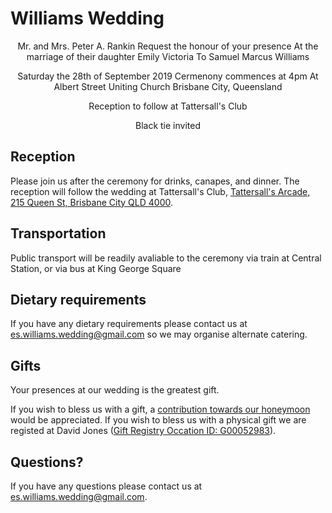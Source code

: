 # Williams Wedding

<div style="text-align: center">


Mr. and Mrs. Peter A. Rankin
Request the honour of your presence
At the marriage of their daughter
Emily Victoria
To
Samuel Marcus Williams

Saturday the 28th of September 2019
Cermenony commences at 4pm
At Albert Street Uniting Church
Brisbane City, Queensland

Reception to follow at Tattersall's Club

Black tie invited








</div>

## Reception

Please join us after the ceremony for drinks, canapes, and dinner. The reception will follow the wedding at Tattersall's Club, [Tattersall's Arcade, 215 Queen St, Brisbane City QLD 4000](https://goo.gl/maps/CVshB77NHZzUdDf59).

## Transportation

Public transport will be readily avaliable to the ceremony via train at Central Station, or via bus at King George Square

## Dietary requirements

If you have any dietary requirements please contact us at [es.williams.wedding@gmail.com](es.williams.wedding@gmail.com) so we may organise alternate catering.

## Gifts

Your presences at our wedding is the greatest gift.

If you wish to bless us with a gift, a [contribution towards our honeymoon](http://lmgtfy.com/?q=Whats+the+website+for+our+honeymoon+thingie+TODO) would be appreciated. If you wish to bless us with a physical gift we are registed at David Jones ([Gift Registry Occation ID: G00052983](https://www.davidjones.com/default.aspx?Z=giftregistry&action=view&id=5067C9C9-6D3C-4EE9-90BE-33408A85DA52&order=0)).


## Questions?

If you have any questions please contact us at [es.williams.wedding@gmail.com](es.williams.wedding@gmail.com).

